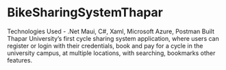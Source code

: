 # BikeSharingSystemThapar
Technologies Used - .Net Maui, C#, Xaml, Microsoft Azure, Postman
Built Thapar University’s first cycle sharing system application, where users can register or login with their credentials, book and pay for a cycle in the university campus, at multiple locations, with searching, bookmarks other features.


